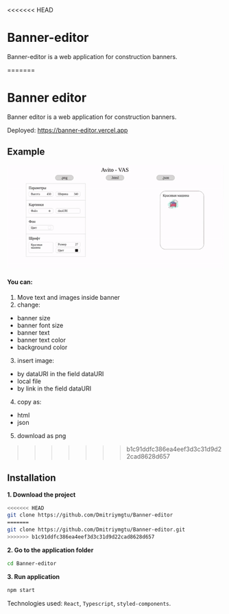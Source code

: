 <<<<<<< HEAD
# Banner-editor

Banner-editor is a web application for construction banners.

=======
# Banner editor

Banner editor is a web application for construction banners.

Deployed: https://banner-editor.vercel.app

## Example
 ![](ezgif.com-video-to-gif.gif)
 
#### You can:
1. Move text and images inside banner
2. change: 
* banner size
* banner font size
* banner text
* banner text color
* background color
3. insert image:
* by dataURI in the field dataURI
* local file
* by link in the field dataURI 
4. copy as:
* html
* json
5. download as png

>>>>>>> b1c91ddfc386ea4eef3d3c31d9d22cad8628d657
## Installation

**1. Download the project**

```bash
<<<<<<< HEAD
git clone https://github.com/Dmitriymgtu/Banner-editor
=======
git clone https://github.com/Dmitriymgtu/Banner-editor.git
>>>>>>> b1c91ddfc386ea4eef3d3c31d9d22cad8628d657
```
**2. Go to the application folder**

```bash
cd Banner-editor
```
**3. Run application**

```bash
npm start
```
Technologies used: ```React```, ```Typescript```, ```styled-components```.
